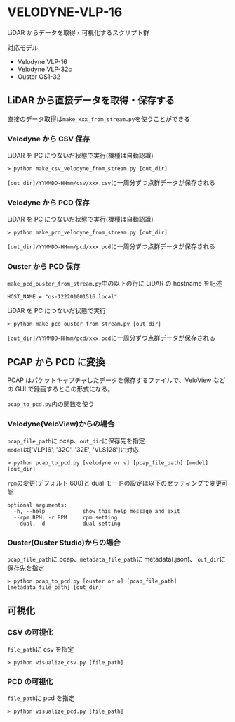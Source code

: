 # VELODYNE-VLP-16

LiDAR からデータを取得・可視化するスクリプト群

対応モデル

- Velodyne VLP-16
- Velodyne VLP-32c
- Ouster OS1-32

## LiDAR から直接データを取得・保存する

直接のデータ取得は`make_xxx_from_stream.py`を使うことができる

### Velodyne から CSV 保存

LiDAR を PC につないだ状態で実行(機種は自動認識)

```
> python make_csv_velodyne_from_stream.py [out_dir]
```

`[out_dir]/YYMMDD-HHmm/csv/xxx.csv`に一周分ずつ点群データが保存される

### Velodyne から PCD 保存

LiDAR を PC につないだ状態で実行(機種は自動認識)

```
> python make_pcd_velodyne_from_stream.py [out_dir]
```

`[out_dir]/YYMMDD-HHmm/pcd/xxx.pcd`に一周分ずつ点群データが保存される

### Ouster から PCD 保存

`make_pcd_ouster_from_stream.py`中の以下の行に LiDAR の hostname を記述

```
HOST_NAME = "os-122201001516.local"
```

LiDAR を PC につないだ状態で実行

```
> python make_pcd_ouster_from_stream.py [out_dir]
```

`[out_dir]/YYMMDD-HHmm/pcd/xxx.pcd`に一周分ずつ点群データが保存される

## PCAP から PCD に変換

PCAP はパケットキャプチャしたデータを保存するファイルで、VeloView などの GUI で録画するとこの形式になる。

`pcap_to_pcd.py`内の関数を使う

### Velodyne(VeloView)からの場合

`pcap_file_path`に pcap、`out_dir`に保存先を指定<br>
`model`は['VLP16', '32C', '32E', 'VLS128']に対応

```
> python pcap_to_pcd.py [velodyne or v] [pcap_file_path] [model] [out_dir]
```

`rpm`の変更(デフォルト 600)と dual モードの設定は以下のセッティングで変更可能

```
optional arguments:
  -h, --help            show this help message and exit
  --rpm RPM, -r RPM     rpm setting
  --dual, -d            dual setting
```

### Ouster(Ouster Studio)からの場合

`pcap_file_path`に pcap、`metadata_file_path`に metadata(.json)、
`out_dir`に保存先を指定

```
> python pcap_to_pcd.py [ouster or o] [pcap_file_path] [metadata_file_path] [out_dir]
```

## 可視化

### CSV の可視化

`file_path`に csv を指定

```
> python visualize_csv.py [file_path]
```

### PCD の可視化

`file_path`に pcd を指定

```
> python visualize_pcd.py [file_path]
```

